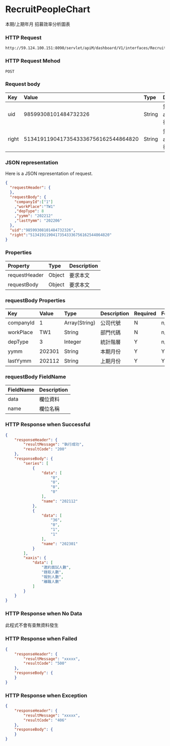 # RecruitPeopleChart
本期/上期年月 招募效率分析圖表

### HTTP Request
```
http://59.124.100.151:8090/servlet/apiM/dashboard/V1/interfaces/RecruitEfficiency/RecruitPeopleChart
```

### HTTP Request Mehod
```
POST
```

### Request body
| Key | Value | Type | Description |
|:----------|:-------------|:-----|:------------|
| uid | 98599308101484732326 | String | 需透過apiLogin取得
| right | 51341911904173543336756162544864820 | String | 需透過apiLogin取得 |

### JSON representation
Here is a JSON representation of request.
```json
{
  "requestHeader": {
  },
  "requestBody": {
    "companyId":["1"]
    ,"workPlace":"TW1"
    ,"depType": 8
    ,"yymm": "202212"
    ,"lastYymm": "202206"
  },
  "uid":"98599308101484732326",
  "right":"51341911904173543336756162544864820"
}
```

### Properties
| Property | Type | Description |
|:---------|:-----|:------------|
| requestHeader | Object | 要求本文 |
| requestBody | Object | 要求本文 |

### requestBody Properties
| Key | Value | Type | Description | Required | Format |
|:----------|:-------------|:-----|:------------|:------------|:------------|
| companyId | 1 | Array(String) | 公司代號 | N | n/a |
| workPlace | TW1 | String | 部門代碼 | N | n/a |
| depType | 3 | Integer | 統計階層 | Y | n/a |
| yymm | 202301 | String | 本期月份 | Y | YYYYmm |
| lastYymm | 202112 | String | 上期月份 | Y | YYYYmm |

### requestBody FieldName
| FieldName | Description |
|:----------|:-------------|
| data | 欄位資料 |
| name | 欄位名稱 |

### HTTP Response when Successful
```json
{
    "responseHeader": {
        "resultMessage": "執行成功",
        "resultCode": "200"
    },
    "responseBody": {
        "series": [
            {
                "data": [
                    "0",
                    "0",
                    "0",
                    "0"
                ],
                "name": "202112"
            },
            {
                "data": [
                    "36",
                    "0",
                    "1",
                    "1"
                ],
                "name": "202301"
            }
        ],
        "xaxis": {
            "data": [
                "邀約面試人數",
                "錄取人數",
                "報到人數",
                "離職人數"
            ]
        }
    }
}
```

### HTTP Response when No Data
此程式不會有查無資料發生

### HTTP Response when Failed
```json
{
    "responseHeader": {
        "resultMessage": "xxxxx",
        "resultCode": "500"
    },
    "responseBody": {
    }
}
```

### HTTP Response when Exception
```json
{
    "responseHeader": {
        "resultMessage": "xxxxx",
        "resultCode": "406"
    },
    "responseBody": {
    }
}
```
